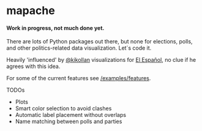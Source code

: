 # mapache

#### Work in progress, not much done yet.

There are lots of Python packages out there, but none for elections, polls, and other politics-related data visualization. Let´s code it.

Heavily 'influenced' by [@kikollan](https://twitter.com/kikollan) visualizations for [El Español](http://www.elespanol.com/kiko_llaneras/), no clue if he agrees with this idea.

For some of the current features see [/examples/features](https://github.com/cesans/mapache/blob/master/examples/features.ipynb).

TODOs

* Plots
* Smart color selection to avoid clashes
* Automatic label placement without overlaps
* Name matching between polls and parties
